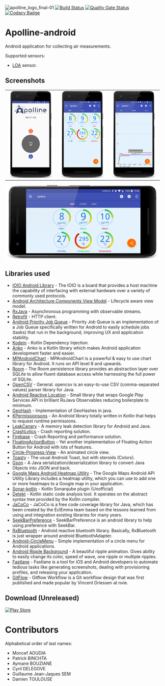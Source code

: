 ![apolline_logo_final-01](https://user-images.githubusercontent.com/22281426/36351313-1bac8b88-14a8-11e8-90f4-de41287cd1e9.png)
[![Build Status](https://travis-ci.org/Apolline-Lille/apolline-android.svg?branch=master)](https://travis-ci.org/Apolline-Lille/apolline-android)
[![Quality Gate Status](https://sonarcloud.io/api/project_badges/measure?project=Apolline-Lille_apolline-android&metric=alert_status)](https://sonarcloud.io/dashboard?id=Apolline-Lille_apolline-android)
[![Codacy Badge](https://api.codacy.com/project/badge/Grade/63f3aaefb1e84e079fed7293b878bd89)](https://www.codacy.com/manual/rouvoy/apolline-android?utm_source=github.com&amp;utm_medium=referral&amp;utm_content=Apolline-Lille/apolline-android&amp;utm_campaign=Badge_Grade)

# Apolline-android
Android application for collecting air measurements.

Supported sensors:

 - [LOA](http://www-loa.univ-lille1.fr/) sensor.

## Screenshots
| | | |
|:-------------------------:|:-------------------------:|:-------------------------:|
|<img width="1604" alt="screenshot_01" src="assets/1.png">|<img width="1604" alt="screenshot_02" src="assets/2.png">|<img width="1604" alt="screenshot_03" src="assets/3.png">|

![screenshot_04](assets/4.png)


## Libraries used
 * [IOIO Android Library](https://github.com/ytai/ioio) - The IOIO is a board that provides a host machine the capability of interfacing with external hardware over a variety of commonly used protocols.
 * [Android Architecture Components View Model](https://developer.android.com/topic/libraries/architecture/viewmodel.html) - Lifecycle aware view model.
 * [RxJava](https://github.com/ReactiveX/RxJava) - Asynchronous programming with observable streams.
 * [Retrofit](http://square.github.io/retrofit/) - HTTP client.
 * [Android Priority Job Queue](https://github.com/yigit/android-priority-jobqueue) - Priority Job Queue is an implementation of a Job Queue specifically written for Android to easily schedule jobs (tasks) that run in the background, improving UX and application stability.
 * [Kodein](https://salomonbrys.github.io/Kodein/) - Kotlin Dependency Injection.
 * [Anko](https://github.com/Kotlin/anko) - Anko is a Kotlin library which makes Android application development faster and easier.
 * [MPAndroidChart](https://github.com/PhilJay/MPAndroidChart) - MPAndroidChart is a powerful & easy to use chart library for Android. It runs on API level 8 and upwards.
 * [Room](https://developer.android.com/topic/libraries/architecture/room.html) - The Room persistence library provides an abstraction layer over SQLite to allow fluent database access while harnessing the full power of SQLite.
 * [OpenCSV](opencsv.sourceforge.net) - General. opencsv is an easy-to-use CSV (comma-separated values) parser library for Java.
 * [Android Reactive Location](https://github.com/mcharmas/Android-ReactiveLocation) - Small library that wraps Google Play Services API in brilliant RxJava Observables reducing boilerplate to minimum.
 * [GeoHash](https://github.com/kungfoo/geohash-java) - Implementation of GeoHashes in java.
 * [KPermissionsons](https://github.com/Fondesa/KPermissions) - An Android library totally written in Kotlin that helps to request runtime permissions. 
 * [LeakCanary](https://github.com/square/leakcanary) - A memory leak detection library for Android and Java.
 * [CrashLytics](https://try.crashlytics.com/) - Crash reporting solution.
 * [Firebase](https://firebase.google.com/docs/crash/) - Crash Reporting and performance solution.
 * [FloatingActionButton](https://github.com/Clans/FloatingActionButton) - Yet another implementation of Floating Action Button for Android with lots of features.
 * [Circle-Progress-View](https://github.com/jakob-grabner/Circle-Progress-View) - An animated circle view.
 * [Toasty](https://github.com/GrenderG/Toasty) - The usual Android Toast, but with steroids (Colors).
 * [Gson](https://github.com/google/gson) - A Java serialization/deserialization library to convert Java Objects into JSON and back.
 * [Google Maps Android Heatmap Utility](https://developers.google.com/maps/documentation/android-api/utility/heatmap) - The Google Maps Android API Utility Library includes a heatmap utility, which you can use to add one or more heatmaps to a Google map in your application.
 * [Sonar-kotlin](https://github.com/arturbosch/sonar-kotlin) - Kotlin Sonarqube plugin (Unofficial)
 * [Detekt](https://github.com/arturbosch/detekt) - Kotlin static code analysis tool. It operates on the abstract syntax tree provided by the Kotlin compiler.
 * [JaCoCo](http://www.eclemma.org/jacoco/) - JaCoCo is a free code coverage library for Java, which has been created by the EclEmma team based on the lessons learned from using and integration existing libraries for many years.
 * [SeekBarPreference](https://github.com/x1306e6d/SeekBarPreference) - SeekBarPreference is an android library to help using preference with SeekBar.
 * [RxBluetooth](https://github.com/IvBaranov/RxBluetooth) - Android reactive bluetooth library. Basically, RxBluetooth is just wrapper around android BluetoothAdapter.
 * [Android-CircleMenu](https://github.com/szugyi/Android-CircleMenu) - Simple implementation of a circle menu for Android applications.
 * [Android Ripple Background](https://github.com/skyfishjy/android-ripple-background) - A beautiful ripple animation. Gives ability to easily change its color, speed of wave, one ripple or multiple ripples.
 * [Fastlane](https://github.com/fastlane/fastlane) - Fastlane is a tool for iOS and Android developers to automate tedious tasks like generating screenshots, dealing with provisioning profiles, and releasing your application.
 * [GitFlow](http://nvie.com/posts/a-successful-git-branching-model/) - Gitflow Workflow is a Git workflow design that was first published and made popular by Vincent Driessen at nvie.

## Download (Unreleased)

<a href="https://play.google.com/store/apps/details?id=science.apolline"> <img src="https://storage.googleapis.com/support-kms-prod/9DB3D190FD6DC8155EEDBCDEB4942128BE6B" alt="Play Store" width="200" height="60"></a>

# Contributors

Alphabetical order of last names:

* Moncef AOUDIA
* Patrick BINCHTA
* Aymane BOUZIANE 
* Cyril DELEGOVE
* Guillaume Jean-Jaques SEM
* Damien TOULOUSE
